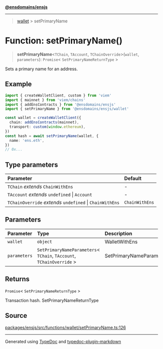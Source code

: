 [**@ensdomains/ensjs**](../README.md)

---

> [wallet](README.md) > setPrimaryName

# Function: setPrimaryName()

> **setPrimaryName**\<`TChain`, `TAccount`, `TChainOverride`\>(`wallet`, `parameters`): `Promise`\< `SetPrimaryNameReturnType` \>

Sets a primary name for an address.

## Example

```ts
import { createWalletClient, custom } from 'viem'
import { mainnet } from 'viem/chains'
import { addEnsContracts } from '@ensdomains/ensjs'
import { setPrimaryName } from '@ensdomains/ensjs/wallet'

const wallet = createWalletClient({
  chain: addEnsContracts(mainnet),
  transport: custom(window.ethereum),
})
const hash = await setPrimaryName(wallet, {
  name: 'ens.eth',
})
// 0x...
```

## Type parameters

| Parameter                                                | Default        |
| :------------------------------------------------------- | :------------- |
| `TChain` _extends_ `ChainWithEns`                        | -              |
| `TAccount` _extends_ `undefined` \| `Account`            | -              |
| `TChainOverride` _extends_ `undefined` \| `ChainWithEns` | `ChainWithEns` |

## Parameters

| Parameter    | Type                                                                   | Description              |
| :----------- | :--------------------------------------------------------------------- | :----------------------- |
| `wallet`     | `object`                                                               | WalletWithEns            |
| `parameters` | `SetPrimaryNameParameters`\< `TChain`, `TAccount`, `TChainOverride` \> | SetPrimaryNameParameters |

## Returns

`Promise`\< `SetPrimaryNameReturnType` \>

Transaction hash. SetPrimaryNameReturnType

## Source

[packages/ensjs/src/functions/wallet/setPrimaryName.ts:126](https://github.com/ensdomains/ensjs-v3/blob/1b90b888/packages/ensjs/src/functions/wallet/setPrimaryName.ts#L126)

---

Generated using [TypeDoc](https://typedoc.org/) and [typedoc-plugin-markdown](https://www.npmjs.com/package/typedoc-plugin-markdown)
